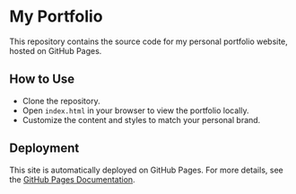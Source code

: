 # My Portfolio

This repository contains the source code for my personal portfolio website, hosted on GitHub Pages.

## How to Use

- Clone the repository.
- Open `index.html` in your browser to view the portfolio locally.
- Customize the content and styles to match your personal brand.

## Deployment

This site is automatically deployed on GitHub Pages. For more details, see the [GitHub Pages Documentation](https://pages.github.com/).
